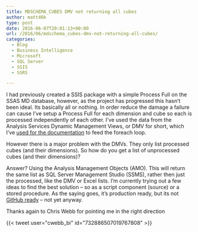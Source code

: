 ```yaml
---
title: MDSCHEMA_CUBES DMV not returning all cubes
author: matt40k
type: post
date: 2016-06-07T20:01:13+00:00
url: /2016/06/mdschema_cubes-dmv-not-returning-all-cubes/
categories:
  - Blog
  - Business Intelligence
  - Microsoft
  - SQL Server
  - SSIS
  - SSRS

---
```

I had previously created a SSIS package with a simple Process Full on the SSAS MD database, however, as the project has progressed this hasn&#8217;t been ideal. Its basically all or nothing. In order reduce the damage a failure can cause I&#8217;ve setup a Process Full for each dimension and cube so each is processed independently of each other. I&#8217;ve used the data from the Analysis Services Dynamic Management Views, or DMV for short, which I&#8217;ve <a href="//matt40k.uk/2015/08/documentation/" target="_blank" rel="nofollow">used for the documentation</a> to feed the foreach loop.

However there is a major problem with the DMVs. They only list processed cubes (and their dimensions). So how do you get a list of unprocessed cubes (and their dimensions)?

Answer? Using the Analysis Management Objects (AMO). This will return the same list as SQL Server Management Studio (SSMS), rather then just the processed, like the DMV or Excel lists. I&#8217;m currently trying out a few ideas to find the best solution &#8211; so as a script component (source) or a stored procedure. As the saying goes, it&#8217;s production ready, but its not <a href="https://github.com/matt40k" target="_blank" rel="nofollow">GitHub ready</a> &#8211; not yet anyway.

Thanks again to Chris Webb for pointing me in the right direction

{{< tweet user="cwebb_bi" id="732886507019767808" >}}

&nbsp;
